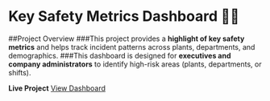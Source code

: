 # Key Safety Metrics Dashboard 👷🦺

##Project Overview
###This project provides a **highlight of key safety metrics** and helps track incident patterns across plants, departments, and demographics.
###This dashboard is designed for **executives and company administrators** to	identify high-risk areas (plants, departments, or shifts).

**Live Project** [View Dashboard](https://acrobat.adobe.com/id/urn:aaid:sc:eu:da170055-f65e-40ee-a3da-cf404e170a52)
